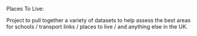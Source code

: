 Places To Live:

Project to pull together a variety of datasets to help assess the best areas for schools / transport links / places to live / and anything else in the UK.
